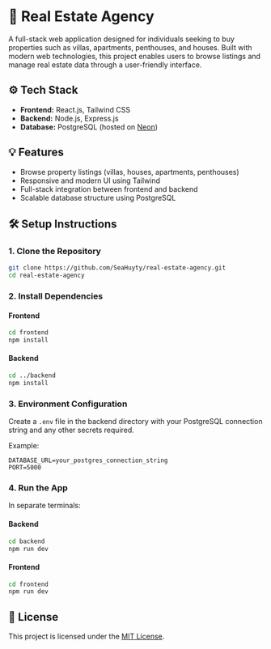 # 🏡 Real Estate Agency

A full-stack web application designed for individuals seeking to buy properties such as villas, apartments, penthouses, and houses. Built with modern web technologies, this project enables users to browse listings and manage real estate data through a user-friendly interface.

## ⚙️ Tech Stack

* **Frontend:** React.js, Tailwind CSS
* **Backend:** Node.js, Express.js
* **Database:** PostgreSQL (hosted on [Neon](https://neon.tech/))

## 💡 Features

* Browse property listings (villas, houses, apartments, penthouses)
* Responsive and modern UI using Tailwind
* Full-stack integration between frontend and backend
* Scalable database structure using PostgreSQL

## 🛠️ Setup Instructions

### 1. Clone the Repository

```bash
git clone https://github.com/SeaHuyty/real-estate-agency.git
cd real-estate-agency
```

### 2. Install Dependencies

#### Frontend

```bash
cd frontend
npm install
```

#### Backend

```bash
cd ../backend
npm install
```

### 3. Environment Configuration

Create a `.env` file in the backend directory with your PostgreSQL connection string and any other secrets required.

Example:

```env
DATABASE_URL=your_postgres_connection_string
PORT=5000
```

### 4. Run the App

In separate terminals:

#### Backend

```bash
cd backend
npm run dev
```

#### Frontend

```bash
cd frontend
npm run dev
```

## 📄 License

This project is licensed under the [MIT License](LICENSE).
